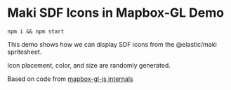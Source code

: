 # Maki SDF Icons in Mapbox-GL Demo

`npm i && npm start`

This demo shows how we can display SDF icons from the @elastic/maki spritesheet.

Icon placement, color, and size are randomly generated.

Based on code from [mapbox-gl-js internals](https://github.com/mapbox/mapbox-gl-js/blob/master/src/style/style.js#L229-L245)
